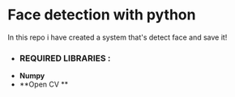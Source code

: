 # Face detection with python
In this repo i have created a system that's detect face and save it! 
- ### REQUIRED LIBRARIES :
- **Numpy**
- **Open CV **
